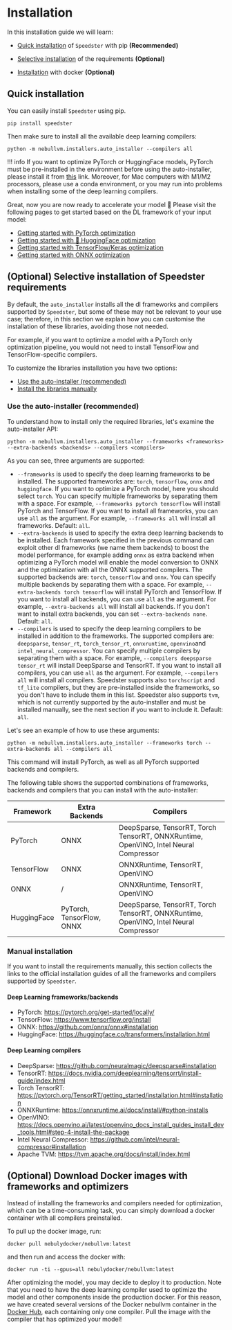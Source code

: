 # Installation
In this installation guide we will learn:

- [Quick installation](#quick-installation) of `Speedster` with pip **(Recommended)** 

- [Selective installation](#optional-selective-installation-of-speedster-requirements) of the requirements **(Optional)** 

- [Installation](#optional-download-docker-images-with-frameworks-and-optimizers) with docker **(Optional)** 

## Quick installation 
You can easily install `Speedster` using pip.

    pip install speedster

Then make sure to install all the available deep learning compilers:

    python -m nebullvm.installers.auto_installer --compilers all


!!! info
    If you want to optimize PyTorch or HuggingFace models, PyTorch must be pre-installed in the environment before using the auto-installer, please install it from [this](https://pytorch.org/get-started/locally/) link. Moreover, for Mac computers with M1/M2 processors, please use a conda environment, or you may run into problems when installing some of the deep learning compilers.

Great, now you are now ready to accelerate your model 🚀 Please visit the following pages to get started based on the DL framework of your input model:

- [Getting started with PyTorch optimization](./getting_started/pytorch_getting_started.md)
- [Getting started with 🤗 HuggingFace optimization](./getting_started/hf_getting_started.md)
- [Getting started with TensorFlow/Keras optimization](./getting_started/tf_getting_started.md)
- [Getting started with ONNX optimization](./getting_started/onnx_getting_started.md)


## (Optional) Selective installation of Speedster requirements

By default, the `auto_installer` installs all the dl frameworks and compilers supported by `Speedster`, but some of these may not be relevant to your use case; therefore, in this section we explain how you can customise the installation of these libraries, avoiding those not needed.

For example, if you want to optimize a model with a PyTorch only optimization pipeline, you would not need to install TensorFlow and TensorFlow-specific compilers.

To customize the libraries installation you have two options:
- [Use the auto-installer (recommended)](#use-the-auto-installer-recommended)
- [Install the libraries manually](#manual-installation)

### Use the auto-installer (recommended)
To understand how to install only the required libraries, let's examine the auto-installer API:

    python -m nebullvm.installers.auto_installer --frameworks <frameworks> --extra-backends <backends> --compilers <compilers>

As you can see, three arguments are supported:

- `--frameworks` is used to specify the deep learning frameworks to be installed. The supported frameworks are: `torch`, `tensorflow`, `onnx` and `huggingface`. If you want to optimize a PyTorch model, here you should select `torch`. You can specify multiple frameworks by separating them with a space. For example, `--frameworks pytorch tensorflow` will install PyTorch and TensorFlow. If you want to install all frameworks, you can use `all` as the argument. For example, `--frameworks all` will install all frameworks. Default: `all`.
- `--extra-backends` is used to specify the extra deep learning backends to be installed. Each framework specified in the previous command can exploit other dl frameworks (we name them backends) to boost the model performance, for example adding `onnx` as extra backend when optimizing a PyTorch model will enable the model conversion to ONNX and the optimization with all the ONNX supported compilers. The supported backends are: `torch`, `tensorflow` and `onnx`. You can specify multiple backends by separating them with a space. For example, `--extra-backends torch tensorflow` will install PyTorch and TensorFlow. If you want to install all backends, you can use `all` as the argument. For example, `--extra-backends all` will install all backends. If you don't want to install extra backends, you can set `--extra-backends none`. Default: `all`.
- `--compilers` is used to specify the deep learning compilers to be installed in addition to the frameworks. The supported compilers are: `deepsparse`, `tensor_rt`, `torch_tensor_rt`, `onnxruntime`, `openvino`and `intel_neural_compressor`. You can specify multiple compilers by separating them with a space. For example, `--compilers deepsparse tensor_rt` will install DeepSparse and TensorRT. If you want to install all compilers, you can use `all` as the argument. For example, `--compilers all` will install all compilers. Speedster supports also `torchscript` and `tf_lite` compilers, but they are pre-installed inside the frameworks, so you don't have to include them in this list. Speedster also supports `tvm`, which is not currently supported by the auto-installer and must be installed manually, see the next section if you want to include it.  Default: `all`.

Let's see an example of how to use these arguments:

    python -m nebullvm.installers.auto_installer --frameworks torch --extra-backends all --compilers all

This command will install PyTorch, as well as all PyTorch supported backends and compilers.

The following table shows the supported combinations of frameworks, backends and compilers that you can install with the auto-installer:

| Framework   | Extra Backends            | Compilers                                                                                        |
|-------------|---------------------------|--------------------------------------------------------------------------------------------------|
| PyTorch       | ONNX                      | DeepSparse, TensorRT, Torch TensorRT, ONNXRuntime, OpenVINO, Intel Neural Compressor |
| TensorFlow  | ONNX                      | ONNXRuntime, TensorRT, OpenVINO                                                      |
| ONNX        | /                         | ONNXRuntime, TensorRT, OpenVINO                                                     |
| HuggingFace | PyTorch, TensorFlow, ONNX | DeepSparse, TensorRT, Torch TensorRT, ONNXRuntime, OpenVINO, Intel Neural Compressor           |

### Manual installation

If you want to install the requirements manually, this section collects the links to the official installation guides of all the frameworks and compilers supported by `Speedster`.

#### Deep Learning frameworks/backends
- PyTorch: https://pytorch.org/get-started/locally/
- TensorFlow: https://www.tensorflow.org/install
- ONNX: https://github.com/onnx/onnx#installation
- HuggingFace: https://huggingface.co/transformers/installation.html

#### Deep Learning compilers
- DeepSparse: https://github.com/neuralmagic/deepsparse#installation
- TensorRT: https://docs.nvidia.com/deeplearning/tensorrt/install-guide/index.html
- Torch TensorRT: https://pytorch.org/TensorRT/getting_started/installation.html#installation
- ONNXRuntime: https://onnxruntime.ai/docs/install/#python-installs
- OpenVINO: https://docs.openvino.ai/latest/openvino_docs_install_guides_install_dev_tools.html#step-4-install-the-package
- Intel Neural Compressor: https://github.com/intel/neural-compressor#installation
- Apache TVM: https://tvm.apache.org/docs/install/index.html


## (Optional) Download Docker images with frameworks and optimizers

Instead of installing the frameworks and compilers needed for optimization, which can be a time-consuming task, you can simply download a docker container with all compilers preinstalled.

To pull up the docker image, run:

    docker pull nebulydocker/nebullvm:latest

and then run and access the docker with:

    docker run -ti --gpus=all nebulydocker/nebullvm:latest

After optimizing the model, you may decide to deploy it to production. Note that you need to have the deep learning compiler used to optimize the model and other components inside the production docker. For this reason, we have created several versions of the Docker nebullvm container in the [Docker Hub](https://hub.docker.com/repository/docker/nebulydocker/nebullvm), each containing only one compiler. Pull the image with the compiler that has optimized your model!